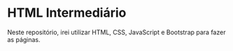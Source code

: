 # HTML Intermediário

Neste repositório, irei utilizar HTML, CSS, JavaScript e Bootstrap para fazer as páginas.